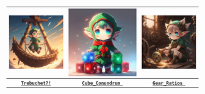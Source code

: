 | <img src=https://github.com/Kyros0718/Advent_of_Code/blob/main/Media/2023/baby_elf_launched_from_trebuchet.png> | <img src=https://github.com/Kyros0718/Advent_of_Code/blob/main/Media/2023/babyelf_holding_colored_cubes.png> | <img src=https://github.com/Kyros0718/Advent_of_Code/blob/main/Media/2023/babyelf_surounded_by_mechanicalgears.png> |
| :---: | :---: | :---: |
| [**`Trebuchet?!`**](https://github.com/Kyros0718/Advent_of_Code/tree/main/Advent_2023/01-Trebuchet%3F!) | [**`Cube_Conundrum `**](https://github.com/Kyros0718/Advent_of_Code/tree/main/Advent_2023/02-Cube_Conundrum) | [**`Gear_Ratios `**](https://github.com/Kyros0718/Advent_of_Code/tree/main/Advent_2023/03-Gear_Ratios) |
